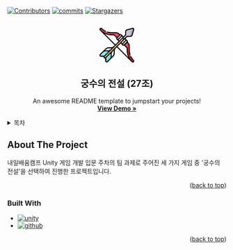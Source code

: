 [![Contributors][contributors-shield]][contributors-url]
[![commits][commits-shield]][commits-url]
[![Stargazers][stars-shield]][stars-url]

<!-- 프로젝트 로고 -->
<br />
<div align="center">
  <a href="https://github.com/25maru/Archero">
    <img src="images/logo.png" alt="Logo" width="80" height="80">
  </a>

  <h2 align="center">궁수의 전설 (27조)</h2>

  <p align="center">
    An awesome README template to jumpstart your projects!
    <br />
    <a href="https://github.com/othneildrew/Best-README-Template"><strong>View Demo »</strong></a>
    <br />
  </p>
</div>

<!-- 목차 -->
<details>
  <summary>목차</summary>
  <ol>
    <li>
      <a href="#about-the-project">프로젝트 소개</a>
      <ul>
        <li><a href="#built-with">Built With</a></li>
      </ul>
    </li>
    <li>
      <a href="#getting-started">Getting Started</a>
      <ul>
        <li><a href="#prerequisites">Prerequisites</a></li>
        <li><a href="#installation">Installation</a></li>
      </ul>
    </li>
    <li><a href="#usage">Usage</a></li>
    <li><a href="#roadmap">Roadmap</a></li>
    <li><a href="#contributing">Contributing</a></li>
    <li><a href="#license">License</a></li>
    <li><a href="#contact">Contact</a></li>
    <li><a href="#acknowledgments">Acknowledgments</a></li>
  </ol>
</details>



<!-- ABOUT THE PROJECT -->
## About The Project
내일배움캠프 Unity 게임 개발 입문 주차의 팀 과제로 주어진 세 가지 게임 중 '궁수의 전설'을 선택하여 진행한 프로젝트입니다.

<p align="right">(<a href="#readme-top">back to top</a>)</p>



### Built With

* [![unity][unity.com]][unity-url]
* [![github][github.com]][github-url]

<p align="right">(<a href="#readme-top">back to top</a>)</p>



[contributors-shield]: https://img.shields.io/github/contributors/25maru/Archero.svg?style=for-the-badge
[contributors-url]: https://github.com/25maru/Archero/graphs/contributors

[commits-shield]: https://img.shields.io/github/commit-activity/y/25maru/Archero.svg?style=for-the-badge
[commits-url]: https://github.com/25maru/Archero/graphs/commit-activity

[stars-shield]: https://img.shields.io/github/stars/25maru/Archero.svg?style=for-the-badge
[stars-url]: https://github.com/25maru/Archero/stargazers

[unity.com]: https://img.shields.io/badge/Unity-FFFFFF?style=for-the-badge&logo=unity&logoColor=black
[unity-url]: https://unity.com/kr

[github.com]: https://img.shields.io/badge/github-#181717?style=for-the-badge&logo=unity&logoColor=white
[github-url]: https://github.com